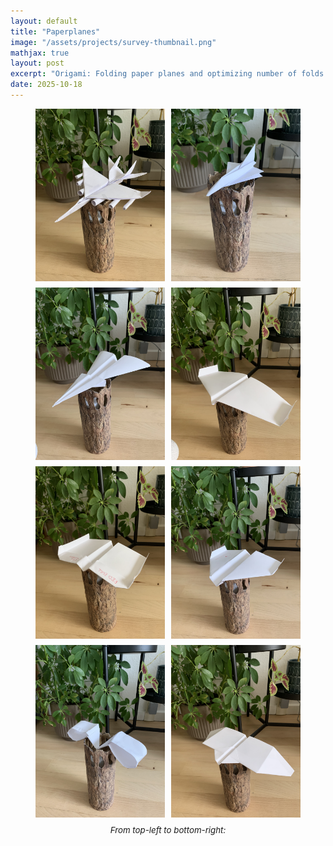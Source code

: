 ```yaml
---
layout: default
title: "Paperplanes"
image: "/assets/projects/survey-thumbnail.png"
mathjax: true
layout: post
excerpt: "Origami: Folding paper planes and optimizing number of folds."
date: 2025-10-18
---
```


<figure style="text-align: center;">

  <div style="
    display: grid;
    grid-template-columns: repeat(auto-fit, minmax(180px, 1fr));
    gap: 10px;
    align-items: center;
  ">
    <img src="/assets/projects/paper1.jpg" style="width: 100%; height: auto;">
    <img src="/assets/projects/paper2.jpg" style="width: 100%; height: auto;">
    <img src="/assets/projects/paper3.jpg"  style="width: 100%; height: auto;">
    <img src="/assets/projects/paper4.jpg"  style="width: 100%; height: auto;">
    <img src="/assets/projects/paper5.jpg"  style="width: 100%; height: auto;">
    <img src="/assets/projects/paper6.jpg"  style="width: 100%; height: auto;">
    <img src="/assets/projects/paper7.jpg"  style="width: 100%; height: auto;">
    <img src="/assets/projects/paper8.jpg"  style="width: 100%; height: auto;">
  </div>

  <figcaption style="margin-top: 12px; font-style: italic; font-size: 0.95em;">
    From top-left to bottom-right:
  </figcaption>

</figure>
